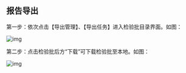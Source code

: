 ## **报告导出**

第一步：依次点击【导出管理】、【导出任务】进入检验批目录界面。如图：

![img](https://zctc.obs.myhuaweicloud.com/official/markdownImg/img42.png) 

 

第二步：点击检验批后方“下载”可下载检验批至本地。如图：

![img](https://zctc.obs.myhuaweicloud.com/official/markdownImg/img43.png) 

 